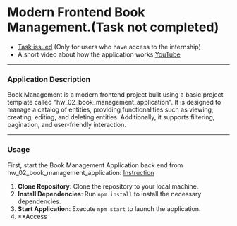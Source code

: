 # Modern Frontend Book Management.(Task not completed)
* [Task issued](https://docs.google.com/document/d/15nVSLN8YB6SbO8LZjOhNYabai5F18-GVs1jlw321yM0/edit?hl=ru) (Only for users who have access to the internship)
* A short video about how the application works [YouTube](https://www.youtube.com/watch?v=Cn_YCluoADg)
---
### Application Description
Book Management is a modern frontend project built using a basic project template called "hw_02_book_management_application".
It is designed to manage a catalog of entities, providing functionalities such as viewing, creating, editing, and deleting entities.
Additionally, it supports filtering, pagination, and user-friendly interaction.

---

### Usage
First, start the Book Management Application back end from hw_02_book_management_application: [Instruction](../hw_02_book_management_application/README.md)
1. **Clone Repository**: Clone the repository to your local machine.
2. **Install Dependencies**: Run `npm install` to install the necessary dependencies.
3. **Start Application**: Execute `npm start` to launch the application.
4. **Access
